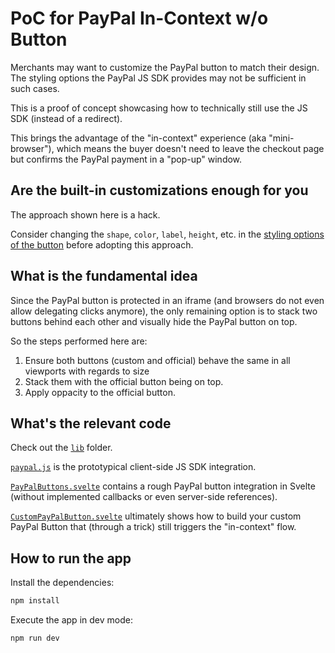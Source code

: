 # PoC for PayPal In-Context w/o Button

Merchants may want to customize the PayPal button to match their design. The styling options the PayPal JS SDK provides may not be sufficient in such cases. 

This is a proof of concept showcasing how to technically still use the JS SDK (instead of a redirect).

This brings the advantage of the "in-context" experience (aka "mini-browser"), which means the buyer doesn't need to leave the checkout page but confirms the PayPal payment in a "pop-up" window.  

## Are the built-in customizations enough for you

The approach shown here is a hack. 

Consider changing the `shape`, `color`, `label`, `height`, etc. in the [styling options of the button](https://developer.paypal.com/sdk/js/reference/#link-style) before adopting this approach. 

## What is the fundamental idea

Since the PayPal button is protected in an iframe (and browsers do not even allow delegating clicks anymore), the only remaining option is to stack two buttons behind each other and visually hide the PayPal button on top.

So the steps performed here are:
1. Ensure both buttons (custom and official) behave the same in all viewports with regards to size
2. Stack them with the official button being on top.
3. Apply oppacity to the official button.

## What's the relevant code

Check out the [`lib`](./src/lib) folder. 

[`paypal.js`](./src/lib/paypal.js) is the prototypical client-side JS SDK integration.

[`PayPalButtons.svelte`](./src/lib/PayPalButtons.svelte) contains a rough PayPal button integration in Svelte (without implemented callbacks or even server-side references).

[`CustomPayPalButton.svelte`](./src/lib/CustomPayPalButton.svelte) ultimately shows how to build your custom PayPal Button that (through a trick) still triggers the "in-context" flow.

## How to run the app

Install the dependencies:

```bash
npm install
```

Execute the app in dev mode:

```bash
npm run dev
```
